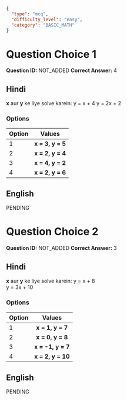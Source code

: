 ```json
{
  "type": "mcq",
  "difficulty_level": "easy",
  "category": "BASIC_MATH"
}
```

# Question Choice 1
**Question ID:** NOT_ADDED
**Correct Answer:** 4

## Hindi
**x** aur **y** ke liye solve karein:
y = x + 4
y = 2x + 2

### Options
| Option | Values                 |
|:-------|:----------------------:|
| 1      | **x = 3, y = 5**       |
| 2      | **x = 2, y = 4**       |
| 3      | **x = 4, y = 2**       |
| 4      | **x = 2, y = 6**       |


## English
PENDING

# Question Choice 2
**Question ID:** NOT_ADDED
**Correct Answer:** 3

## Hindi
**x** aur **y** ke liye solve karein:
y = x + 8  
y = 3x + 10

### Options
| Option | Values                 |
|:-------|:----------------------:|
| 1      | **x = 1, y = 7**       |
| 2      | **x = 0, y = 8**       |
| 3      | **x = -1, y = 7**      |
| 4      | **x = 2, y = 10**      |

## English
PENDING
